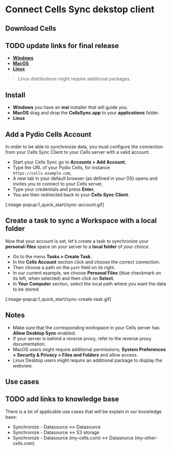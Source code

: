 # Connect Cells Sync dekstop client

## Download Cells

## TODO update links for final release

- [**Windows**](https://download.pydio.com/pub/cells-sync/release/0.9.0/windows-amd64/)
- [**MacOS**](https://download.pydio.com/pub/cells-sync/release/0.9.0/darwin-amd64/)
- [**Linux**](https://download.pydio.com/pub/cells-sync/release/0.9.0/linux-amd64/)

> Linux distributions might require additional packages.

## Install

- **Windows** you have an **msi** installer that will guide you.
- **MacOS** drag and drop the **CellsSync.app** to your **applications** folder.
- **Linux**

## Add a Pydio Cells Account

In order to be able to synchronize data, you must configure the connection from your Cells Sync Client to your Cells server with a valid account.

- Start your Cells Sync go to **Accounts > Add Account**,
- Type the URL of your Pydio Cells, for instance `https://cells.example.com`,
- A new tab in your default browser (as defined in your OS) opens and invites you to connect to your Cells server,
- Type your credentials and press **Enter**,
- You are then redirected back to your **Cells Sync Client**.

[:image-popup:1_quick_start/sync-account.gif]

## Create a task to sync a Workspace with a local folder

Now that your account is set, let's create a task to synchronize your **personal-files** space on your server to a **local folder** of your choice.

- Go to the menu **Tasks > Create Task**.
- In the **Cells Account** section click and choose the correct connection.
- Then choose a path on the `path` field on its right.
- In our current example, we choose **Personal Files** (blue checkmark on its left, when selected) and then click on **Select**.
- In  **Your Computer** section, select the local path where you want the data to be stored.

[:image-popup:1_quick_start/sync-create-task.gif]

## Notes

- Make sure that the corresponding workspace in your Cells server has **Allow Desktop Sync** enabled.
- If your server is behind a reverse proxy, refer to the reverse proxy documentation.
- MacOS users might require additional permissions; **System Preferences > Security & Privacy > Files and Folders** and allow access.
- Linux Desktop users might require an additional package to display the webview.

## Use cases

## TODO add links to knowledge base

There is a lot of applicable use cases that will be explain in our knowledge base:

- Synchronize - Datasource <-> Datasource
- Synchronize - Datasource <-> S3 storage
- Synchronize - Datasource (my-cells.com) <-> Datasource (my-other-cells.com)
